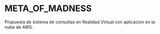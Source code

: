 # META_OF_MADNESS
Propuesta de sistema de consultas en Realidad Virtual con aplicacion en la nube de AWS.


